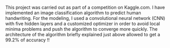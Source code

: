 This project was carried out as part of a competition on Kaggle.com. I have implemented an image classification algorithm to predict human handwriting. For the modeling, I used a convolutional neural network (CNN) with five hidden layers and a customized optimizer in order to avoid local minima problems and push the algorithm to converge more quickly. The architecture of the algorithm briefly explained just above allowed to get a 99.2% of accuracy !!
